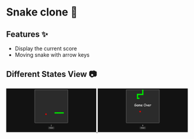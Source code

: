 # Snake clone 🐍

## Features ✨
 - Display the current score 
 - Moving snake with arrow keys 

 ## Different States View 📷
 <p align="left">
  <a href='https://github.com/arash-jj/Web-based-JavaScript-games/tree/main/games/Snake'>
    <img width="48%" src="../../assets/snake/preview/snake-inGameState.png" alt="InGame" />
  </a>
  <a href='https://github.com/arash-jj/Web-based-JavaScript-games/tree/main/games/Snake'>
    <img width="48%" src="../../assets/snake/preview/snake-gameOverState.png" alt="GameOver" />
  </a>
</p>
